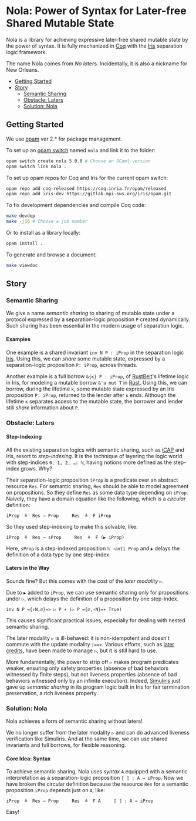 # Nola: Power of Syntax for Later-free Shared Mutable State

Nola is a library for achieving expressive later-free shared mutable state by the power of syntax.
It is fully mechanized in [Coq](https://coq.inria.fr/) with the [Iris](https://iris-project.org/) separation logic framework.

The name Nola comes from *No* *la*ters.
Incidentally, it is also a nickname for New Orleans.

- [Getting Started](#getting-started)
- [Story](#story)
  - [Semantic Sharing](#semantic-sharing)
  - [Obstacle: Laters](#obstacle-laters)
  - [Solution: Nola](#solution-nola)

## Getting Started

We use [opam](https://opam.ocaml.org/) ver 2.* for package management.

To set up an [opam switch](https://opam.ocaml.org/doc/man/opam-switch.html) named `nola` and link it to the folder:
```bash
opam switch create nola 5.0.0 # Choose an OCaml version
opam switch link nola .
```

To set up opam repos for Coq and Iris for the current opam switch:
```bash
opam repo add coq-released https://coq.inria.fr/opam/released
opam repo add iris-dev https://gitlab.mpi-sws.org/iris/opam.git
```

To fix development dependencies and compile Coq code:
```bash
make devdep
make -j16 # Choose a job number
```

Or to install as a library locally:
```bash
opam install .
```

To generate and browse a document:
```bash
make viewdoc
```

## Story

### Semantic Sharing

We give a name *semantic sharing*
to sharing of mutable state under a protocol expressed by a separation-logic proposition `P` created dynamically.
Such sharing has been essential in the modern usage of separation logic.

#### Examples

One example is a shared invariant `inv N P : iProp`
in the separation logic [Iris](https://iris-project.org/).
Using this, we can *share* some mutable state, expressed by a separation-logic proposition `P: iProp`, across threads.

Another example is a full borrow `&{κ} P : iProp`,
of [RustBelt](https://plv.mpi-sws.org/rustbelt/popl18/)'s lifetime logic in Iris,
for modeling a mutable borrow `&'a mut T` in [Rust](https://www.rust-lang.org/).
Using this, we can borrow, during the lifetime `κ`, some mutable state expressed by an Iris proposition `P: iProp`,
returned to the lender after `κ` ends.
Although the lifetime `κ` separates access to the mutable state,
the borrower and lender still *share* information about `P`.

### Obstacle: Laters

#### Step-Indexing

All the existing separation logics with semantic sharing,
such as [iCAP](https://www.cs.au.dk/~birke/papers/icap-conf.pdf) and Iris,
resort to *step-indexing*.
It is the technique of layering the logic world with step-indices `0, 1, 2, …: ℕ`,
having notions more defined as the step-index grows.
Why?

Their separation-logic proposition `iProp` is a predicate over an abstract resource `Res`.
For semantic sharing, `Res` should be able to model agreement on propositions.
So they define `Res` as some data type depending on `iProp`.
Naively, they have a domain equation like the following,
which is a *circular* definition:
```
iProp  ≜  Res → Prop     Res  ≜  F iProp
```
So they used step-indexing to make this solvable, like:
```
iProp  ≜  Res → sProp     Res  ≜  F (▶ iProp)
```
Here, `sProp` is a step-indexed proposition `ℕ →anti Prop`
and `▶` delays the definition of a data type by one step-index.

#### Laters in the Way

Sounds fine? But this comes with the cost of the *later modality* `▷`.

Due to `▶` added to `iProp`, we can use semantic sharing only for propositions under `▷`,
which delays the definition of a proposition by one step-index.
```
inv N P ={↑N,∅}=> ▷ P ∗ (▷ P ={∅,↑N}=∗ True)
```
This causes significant practical issues, especially for dealing with nested semantic sharing.

The later modality `▷` is ill-behaved: it is non-idempotent and doesn't commute with the update modality `|==>`.
Various efforts, such as [later credits](https://plv.mpi-sws.org/later-credits/), have been made to manage `▷`, but it is still hard to use.

More fundamentally, the power to strip off `▷` makes program predicates weaker,
ensuring only safety properties (absence of bad behaviors witnessed by finite steps),
but not liveness properties (absence of bad behaviors witnessed only by an infinite execution).
Indeed, [Simuliris](https://iris-project.org/pdfs/2022-popl-simuliris.pdf) just gave up *semantic sharing* in its program logic built in Iris for fair termination preservation, a rich liveness property.

### Solution: Nola

Nola achieves a form of semantic sharing without laters!

We no longer suffer from the later modality `▷` and can do advanced liveness verification like Simuliris.
And at the same time, we can use shared invariants and full borrows, for flexible reasoning.

#### Core Idea: Syntax

To achieve semantic sharing, Nola uses *syntax* `A` equipped with a semantic interpretation as a separation-logic proposition `⟦ ⟧ : A → iProp`.
Now we have broken the circular definition because the resource `Res` for a semantic proposition `iProp` depends just on `A`, like:
```
iProp  ≜  Res → Prop     Res  ≜  F A     ⟦ ⟧ : A → iProp
```
Easy!
